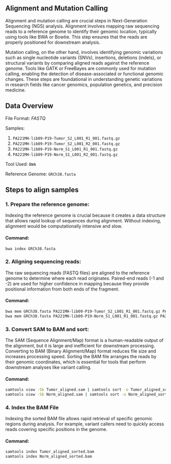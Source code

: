 ## Alignment and Mutation Calling

Alignment and mutation calling are crucial steps in Next-Generation Sequencing (NGS) analysis. Alignment involves mapping raw sequencing reads to a reference genome to identify their genomic location, typically using tools like BWA or Bowtie. This step ensures that the reads are properly positioned for downstream analysis.

Mutation calling, on the other hand, involves identifying genomic variations such as single nucleotide variants (SNVs), insertions, deletions (indels), or structural variants by comparing aligned reads against the reference genome. Tools like GATK or FreeBayes are commonly used for mutation calling, enabling the detection of disease-associated or functional genomic changes. These steps are foundational in understanding genetic variations in research fields like cancer genomics, population genetics, and precision medicine.

## Data Overview

File Format: *FASTQ*

Samples:
1. `PA221MH-lib09-P19-Tumor_S2_L001_R1_001.fastq.gz`
2. `PA221MH-lib09-P19-Tumor_S2_L001_R2_001.fastq.gz`
3. `PA221MH-lib09-P19-Norm_S1_L001_R1_001.fastq.gz`
4. `PA221MH-lib09-P19-Norm_S1_L001_R2_001.fastq.gz`

Tool Used: `BWA` 

Reference Genome: `GRCh38.fasta`

## Steps to align samples
### 1. Prepare the reference genome:
Indexing the reference genome is crucial because it creates a data structure that allows rapid lookup of sequences during alignment. Without indexing, alignment would be computationally intensive and slow.

#### Command: 
```bash
bwa index GRCh38.fasta
```
### 2. Aligning sequencing reads:
The raw sequencing reads (FASTQ files) are aligned to the reference genome to determine where each read originates.
Paired-end reads (-1 and -2) are used for higher confidence in mapping because they provide positional information from both ends of the fragment.

#### Command: 
```bash
bwa mem GRCh38.fasta PA221MH-lib09-P19-Tumor_S2_L001_R1_001.fastq.gz PA221MH-lib09-P19-Tumor_S2_L001_R2_001.fastq.gz > Tumor_aligned.sam
bwa mem GRCh38.fasta PA221MH-lib09-P19-Norm_S1_L001_R1_001.fastq.gz PA221MH-lib09-P19-Norm_S1_L001_R2_001.fastq.gz > Norm_aligned.sam
```
### 3. Convert SAM to BAM and sort:
The SAM (Sequence Alignment/Map) format is a human-readable output of the alignment, but it is large and inefficient for downstream processing. Converting to BAM (Binary Alignment/Map) format reduces file size and increases processing speed.
Sorting the BAM file arranges the reads by their genomic coordinates, which is essential for tools that perform downstream analyses like variant calling.

#### Command: 
```bash
samtools view -Sb Tumor_aligned.sam | samtools sort -o Tumor_aligned_sorted.bam
samtools view -Sb Norm_aligned.sam | samtools sort -o Norm_aligned_sorted.bam
```

### 4. Index the BAM File
Indexing the sorted BAM file allows rapid retrieval of specific genomic regions during analysis. For example, variant callers need to quickly access reads covering specific positions in the genome.

#### Command: 
```bash
samtools index Tumor_aligned_sorted.bam
samtools index Norm_aligned_sorted.bam
```



